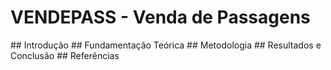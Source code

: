 <p align="center"> 
    <h1> VENDEPASS - Venda de Passagens </h1>
</p>
## Introdução
## Fundamentação Teórica
## Metodologia
## Resultados e Conclusão
## Referências